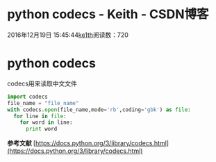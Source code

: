 # python codecs - Keith - CSDN博客





2016年12月19日 15:45:44[ke1th](https://me.csdn.net/u012436149)阅读数：720








# python codecs

codecs用来读取中文文件

```python
import codecs
file_name = "file_name"
with codecs.open(file_name,mode='rb',coding='gbk') as file:
  for line in file:
    for word in line:
      print word
```

**参考文献**
[https://docs.python.org/3/library/codecs.html](https://docs.python.org/3/library/codecs.html)



